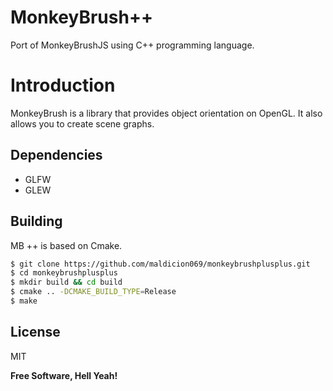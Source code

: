 # MonkeyBrush++

Port of MonkeyBrushJS using C++ programming language.

# Introduction
MonkeyBrush is a library that provides object orientation on OpenGL.
It also allows you to create scene graphs.

## Dependencies
 - GLFW
 - GLEW

## Building
MB ++ is based on Cmake.

```sh
$ git clone https://github.com/maldicion069/monkeybrushplusplus.git
$ cd monkeybrushplusplus
$ mkdir build && cd build
$ cmake .. -DCMAKE_BUILD_TYPE=Release
$ make
```
License
----
MIT

**Free Software, Hell Yeah!**